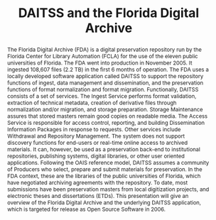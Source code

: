---
abstract: '    The Florida Digital Archive (FDA) is a digital preservation repository
  run by the Florida Center for Library Automation (FCLA) for the use of the eleven
  public universities of Florida. The FDA went into production in November 2005. It
  ingested 108,607 files (2.2 TB) in the first 6 months of operation. The FDA uses
  a locally developed software application called DAITSS to support the repository
  functions of ingest, data management and dissemination, and the preservation functions
  of format normalization and format migration. Functionally, DAITSS consists of a
  set of services. The Ingest Service performs format validation, extraction of technical
  metadata, creation of derivative files through normalization and/or migration, and
  storage preparation. Storage Maintenance assures that stored masters remain good
  copies on readable media. The Access Service is responsible for access control,
  reporting, and building Dissemination Information Packages in response to requests.
  Other services include Withdrawal and Repository Management. The system does not
  support discovery functions for end-users or real-time online access to archived
  materials. It can, however, be used as a preservation back-end to institutional
  repositories, publishing systems, digital libraries, or other user oriented applications.
  Following the OAIS reference model, DAITSS assumes a community of Producers who
  select, prepare and submit materials for preservation. In the FDA context, these
  are the libraries of the public universities of Florida, which have negotiated archiving
  agreements with the repository. To date, most submissions have been preservation
  masters from local digitization projects, and electronic theses and dissertations
  (ETDs). This presentation will give an overview of the Florida Digital Archive and
  the underlying DAITSS application, which is targeted for release as Open Source
  Software in 2006.'
creators:
- Caplan, Priscilla
date: null
document_url: https://services.phaidra.univie.ac.at/api/object/o:294553/download
grand_parent: iPRES
institutions: []
keywords:
- ithaca
landing_page_url: https://phaidra.univie.ac.at/o:294553
language: eng
layout: publication
license: CC BY-SA 3.0 AT
notes_url: null
parent: iPRES 2006
publication_type: presentation
size: 297941
slides_url: null
source_name: iPRES
title: DAITSS and the Florida Digital Archive
year: 2006
---